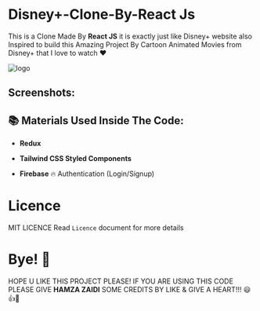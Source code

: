# Disney+-Clone-By-React Js

This is a Clone Made By **React JS** it is exactly just like Disney+ website also Inspired to build this Amazing Project By Cartoon Animated Movies from Disney+ that I love to watch ❤️

![logo](https://user-images.githubusercontent.com/52501040/176181159-b7e9d668-1000-4dc8-8b01-f6cc3b959bc5.svg)

## Screenshots:

## 📚 Materials Used Inside The Code:
  
- **Redux**

- **Tailwind CSS Styled Components**

- **Firebase** 🔥 Authentication (Login/Signup)
  
# Licence

MIT LICENCE
Read `Licence` document for more details

# Bye! 👋

HOPE U LIKE THIS PROJECT PLEASE! IF YOU ARE USING THIS CODE PLEASE GIVE **HAMZA ZAIDI** SOME CREDITS BY LIKE & GIVE A HEART!!! 😃👍💛
